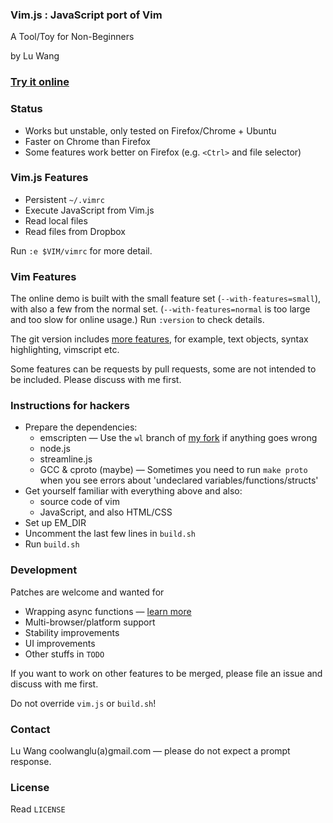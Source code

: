 ### Vim.js : JavaScript port of Vim

A Tool/Toy for Non-Beginners

by Lu Wang

### [Try it online](http://coolwanglu.github.io/vim.js/web/vim.html)



### Status

- Works but unstable, only tested on Firefox/Chrome + Ubuntu
- Faster on Chrome than Firefox
- Some features work better on Firefox (e.g. `<Ctrl>` and file selector)



### Vim.js Features

- Persistent `~/.vimrc`
- Execute JavaScript from Vim.js 
- Read local files 
- Read files from Dropbox

Run `:e $VIM/vimrc` for more detail.



### Vim Features

The online demo is built with the small feature set (`--with-features=small`), 
with also a few from the normal set.
(`--with-features=normal` is too large and too slow for online usage.)
Run `:version` to check details.

The git version includes [more features](https://github.com/coolwanglu/vim.js/blob/master/src/vim.h#L255),
for example, text objects, syntax highlighting, vimscript etc.

Some features can be requests by pull requests, some are not intended to be included. Please discuss with me first.


### Instructions for hackers

- Prepare the dependencies:
  - emscripten &mdash; Use the `wl` branch of [my fork](https://github.com/coolwanglu/emscripten/tree/wl) if anything goes wrong
  - node.js
  - streamline.js
  - GCC & cproto (maybe) &mdash; Sometimes you need to run `make proto` when you see errors about 'undeclared variables/functions/structs'
- Get yourself familiar with everything above and also:
  - source code of vim
  - JavaScript, and also HTML/CSS
- Set up EM\_DIR
- Uncomment the last few lines in `build.sh`
- Run `build.sh`



### Development

Patches are welcome and wanted for
- Wrapping async functions &mdash; [learn more](https://github.com/coolwanglu/vim.js/wiki/Sync-to-Async-Transformation)
- Multi-browser/platform support
- Stability improvements
- UI improvements
- Other stuffs in `TODO`

If you want to work on other features to be merged, please file an issue and discuss with me first.

Do not override `vim.js` or `build.sh`!



### Contact

Lu Wang coolwanglu(a)gmail.com &mdash; please do not expect a prompt response.



### License

Read `LICENSE`



